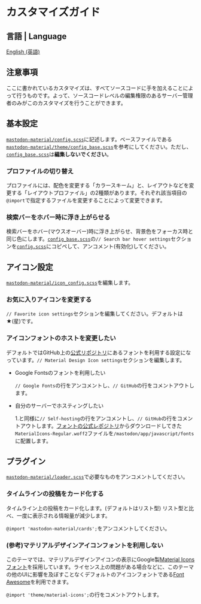 # カスタマイズガイド

## 言語 | Language

[English (英語)](customization_guide.md)

## 注意事項

ここに書かれているカスタマイズは、すべてソースコードに手を加えることによって行うものです。よって、ソースコードレベルの編集権限のあるサーバー管理者のみがこのカスタマイズを行うことができます。

## 基本設定

[`mastodon-material/config.scss`](../src/mastodon-material/config.scss)に記述します。ベースファイルである[`mastodon-material/theme/config_base.scss`](../src/mastodon-material/theme/config_base.scss)を参考にしてください。ただし、[`config_base.scss`](../src/mastodon-material/theme/config_base.scss)は**編集しないでください**。

### プロファイルの切り替え

プロファイルには、配色を変更する「カラースキーム」と、レイアウトなどを変更する「レイアウトプロファイル」の2種類があります。それぞれ該当項目の`@import`で指定するファイルを変更することによって変更できます。

### 検索バーをホバー時に浮き上がらせる

検索バーをホバー(マウスオーバー)時に浮き上がらせ、背景色をフォーカス時と同じ色にします。[`config_base.scss`](../src/mastodon-material/theme/config_base.scss)の`// Search bar hover settings`セクションを[`config.scss`](../src/mastodon-material/config.scss)にコピペして、アンコメント(有効化)してください。

## アイコン設定

[`mastodon-material/icon_config.scss`](../src/mastodon-material/icon_config.scss)を編集します。

### お気に入りアイコンを変更する

`// Favorite icon settings`セクションを編集してください。デフォルトは★(星)です。

### アイコンフォントのホストを変更したい

デフォルトではGitHub上の[公式リポジトリ](https://github.com/google/material-design-icons)にあるフォントを利用する設定になっています。`// Material Design Icon settings`セクションを編集します。

- Google Fontsのフォントを利用したい
  
  `// Google Fonts`の行をアンコメントし、`// GitHub`の行をコメントアウトします。

- 自分のサーバーでホスティングしたい
  
  1.と同様に`// Self-hosting`の行をアンコメントし、`// GitHub`の行をコメントアウトします。[フォントの公式レポジトリ](https://raw.githubusercontent.com/google/material-design-icons/master/iconfont/MaterialIcons-Regular.woff2)からダウンロードしてきた`MaterialIcons-Regular.woff2`ファイルを`/mastodon/app/javascript/fonts`に配置します。

## プラグイン

[`mastodon-material/loader.scss`](../src/mastodon-material/loader.scss)で必要なものをアンコメントしてください。

### タイムラインの投稿をカード化する

タイムライン上の投稿をカード化します。(デフォルトはリスト型) リスト型と比べ、一度に表示される情報量が減少します。

`@import 'mastodon-material/cards';`をアンコメントしてください。

### (参考)マテリアルデザインアイコンフォントを利用しない

このテーマでは、マテリアルデザインアイコンの表示にGoogle製[Material Iconsフォント](https://google.github.io/material-design-icons/#icon-font-for-the-web)を採用しています。ライセンス上の問題がある場合などに、このテーマの他のUIに影響を及ぼすことなくデフォルトのアイコンフォントである[Font Awesome](https://fontawesome.com/)を利用できます。

`@import 'theme/material-icons';`の行をコメントアウトします。

